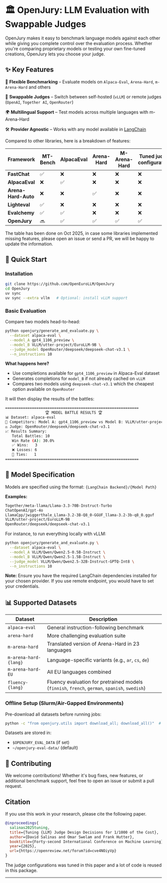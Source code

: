 # 🏛️ OpenJury: LLM Evaluation with Swappable Judges

OpenJury makes it easy to benchmark language models against each other while giving you complete control over the evaluation process. 
Whether you're comparing proprietary models or testing your own fine-tuned creations, OpenJury lets you choose your judge.

## ✨ Key Features

🎯 **Flexible Benchmarking** – Evaluate models on `Alpaca-Eval`, `Arena-Hard`, `m-Arena-Hard` and others

🔄 **Swappable Judges** – Switch between self-hosted (`vLLM`) or remote judges (`OpenAI`, `Together AI`, `OpenRouter`)

🌍 **Multilingual Support** – Test models across multiple languages with m-Arena-Hard

🛠️ **Provider Agnostic** – Works with any model available in [LangChain](https://python.langchain.com/docs/integrations/chat/)

Compared to other libraries, here is a breakdown of features:

| Framework | MT-Bench | AlpacaEval | Arena-Hard | M-Arena-Hard | Tuned judge configuration | Support vLLM Judges |
|-----------|----------|------------|------------|--------------|---------------------------|---------------------|
| **FastChat** | ✅  | ❌  | ❌  | ❌  | ❌                         | ❌                        |
| **AlpacaEval** | ❌  | ✅  | ❌  | ❌  | ❌                         | ❌                                             |
| **Arena-Hard-Auto** | ❌  | ❌  | ✅  | ❌  | ❌                         | ❌                                            |
| **Lighteval** | ✅  | ❌  | ❌  | ❌  | ❌                         | ❌                                       |
| **Evalchemy** | ✅  | ✅  | ❌  | ❌  | ❌                         | ❌                                           |
| **OpenJury** | 🔜  | ✅  | ✅  | ✅  | ✅                         | ✅                                          |

The table has been done on Oct 2025, in case some libraries implemented missing features, please open an issue 
or send a PR, we will be happy to update the information.

## 🚀 Quick Start

### Installation

```bash
git clone https://github.com/OpenEuroLLM/OpenJury
cd OpenJury
uv sync 
uv sync --extra vllm   # Optional: install vLLM support
```

### Basic Evaluation

Compare two models head-to-head:

```bash
python openjury/generate_and_evaluate.py \
  --dataset alpaca-eval \
  --model_A gpt4_1106_preview \
  --model_B VLLM/utter-project/EuroLLM-9B \
  --judge_model OpenRouter/deepseek/deepseek-chat-v3.1 \
  --n_instructions 10 
```

**What happens here?**
- Use completions available for `gpt4_1106_preview` in Alpaca-Eval dataset
- Generates completions for `model_B` if not already cached on `vLLM`
- Compares two models using `deepseek-chat-v3.1` which the cheapest option available on `OpenRouter` 

It will then display the results of the battles:

```bash
============================================================
                  🏆 MODEL BATTLE RESULTS 🏆                  
📊 Dataset: alpaca-eval
🤖 Competitors: Model A: gpt4_1106_preview vs Model B: VLLM/utter-project/EuroLLM-9B
⚖️ Judge: OpenRouter/deepseek/deepseek-chat-v3.1
📈 Results Summary:
   Total Battles: 10
   Win Rate (A): 30.0%
   ✅ Wins:   3
   ❌ Losses: 6
   🤝 Ties:   1
============================================================
```

## 🎨 Model Specification

Models are specified using the format: `{LangChain Backend}/{Model Path}`

**Examples:**

```bash
Together/meta-llama/Llama-3.3-70B-Instruct-Turbo
ChatOpenAI/gpt-4o
LlamaCpp/jwiggerthale_Llama-3.2-3B-Q8_0-GGUF_llama-3.2-3b-q8_0.gguf
VLLM/utter-project/EuroLLM-9B
OpenRouter/deepseek/deepseek-chat-v3.1
```

For instance, to run everything locally with vLLM:

```bash
python openjury/generate_and_evaluate.py \
  --dataset alpaca-eval \
  --model_A VLLM/Qwen/Qwen2.5-0.5B-Instruct \
  --model_B VLLM/Qwen/Qwen2.5-1.5B-Instruct \
  --judge_model VLLM/Qwen/Qwen2.5-32B-Instruct-GPTQ-Int8 \
  --n_instructions 10 
```

**Note:** Ensure you have the required LangChain dependencies installed for your chosen provider.
If you use remote endpoint, you would have to set your credentials.

## 📊 Supported Datasets

| Dataset               | Description                                                                                    |
|-----------------------|------------------------------------------------------------------------------------------------|
| `alpaca-eval`         | General instruction-following benchmark                                                        |
| `arena-hard`          | More challenging evaluation suite                                                              |
| `m-arena-hard`        | Translated version of Arena-Hard in 23 languages                                               |
| `m-arena-hard-{lang}` | Language-specific variants (e.g., `ar`, `cs`, `de`)                                            |
| `m-arena-hard-EU`     | All EU languages combined                                                                      |
| `fluency-{lang}`      | Fluency evaluation for pretrained models (`finnish`, `french`, `german`, `spanish`, `swedish`) |

### Offline Setup (Slurm/Air-Gapped Environments)

Pre-download all datasets before running jobs:

```bash
python -c "from openjury.utils import download_all; download_all()"  # Download all datasets (optional)
```

Datasets are stored in:
- `$OPENJURY_EVAL_DATA` (if set)
- `~/openjury-eval-data/` (default)

## 🤝 Contributing

We welcome contributions! Whether it's bug fixes, new features, or additional benchmark support, feel free to open an issue or submit a pull request.

## Citation

If you use this work in your research, please cite the following paper.

```bibtex
@inproceedings{
  salinas2025tuning,
  title={Tuning {LLM} Judge Design Decisions for 1/1000 of the Cost},
  author={David Salinas and Omar Swelam and Frank Hutter},
  booktitle={Forty-second International Conference on Machine Learning},
  year={2025},
  url={https://openreview.net/forum?id=cve4NOiyVp}
}
```

The judge configurations was tuned in this paper and a lot of code is reused in this package.

---